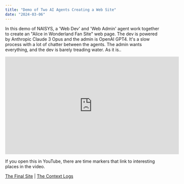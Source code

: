 ```yaml
---
title: "Demo of Two AI Agents Creating a Web Site"
date: "2024-03-06"
---
```


In this demo of NAISYS, a 'Web Dev' and 'Web Admin' agent work together to create an "Alice in Wonderland Fan Site" web page. The dev is powered by Anthropic Claude 3 Opus and the admin is OpenAI GPT4. It's a slow process with a lot of chatter between the agents. The admin wants everything, and the dev is barely treading water. As it is..

<iframe width="560" height="315" src="https://www.youtube.com/embed/Ttya3ixjumo?si=jJ-LGOJOKc_RHan9" title="YouTube video player" frameborder="0" allow="accelerometer; autoplay; clipboard-write; encrypted-media; gyroscope; picture-in-picture; web-share" allowfullscreen></iframe>

If you open this in YouTube, there are time markers that link to interesting places in the video.

[The Final Site](https://test.naisys.org/archives/24-03-06-alice-fan-site-gpt-claude/) | [The Context Logs](https://test.naisys.org/archives/24-03-06-alice-fan-site-gpt-claude/logs/)
